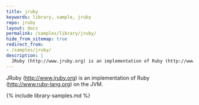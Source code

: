 ```yaml
---
title: jruby
keywords: library, sample, jruby
repo: jruby
layout: docs
permalink: /samples/library/jruby/
hide_from_sitemap: true
redirect_from:
- /samples/jruby/
description: |
  JRuby (http://www.jruby.org) is an implementation of Ruby (http://www.ruby-lang.org) on the JVM.
---
```


JRuby (http://www.jruby.org) is an implementation of Ruby (http://www.ruby-lang.org) on the JVM.


{% include library-samples.md %}
